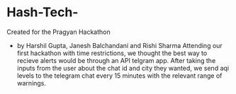 # Hash-Tech-
Created for the Pragyan Hackathon
- by Harshil Gupta, Janesh Balchandani and Rishi Sharma 
Attending our first hackathon with time restrictions, we thought the best way to recieve alerts would be through an API telgram app. 
After taking the inputs from the user about the chat id and city they wanted, 
we send aqi levels to the telegram chat every 15 minutes with the relevant range of warnings.
